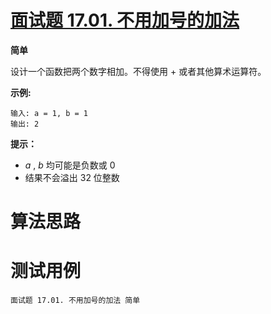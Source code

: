 # [面试题 17.01. 不用加号的加法][cnTitle]

**简单**

设计一个函数把两个数字相加。不得使用 + 或者其他算术运算符。

**示例:** 

```
输入: a = 1, b = 1
输出: 2
```



**提示：** 

-  *a* ,  *b*  均可能是负数或 0 
- 结果不会溢出 32 位整数




# 算法思路

# 测试用例
```
面试题 17.01. 不用加号的加法 简单
```

[cnTitle]: https://leetcode-cn.com/problems/add-without-plus-lcci/
